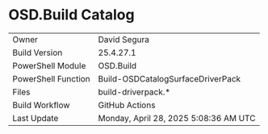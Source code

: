 ﻿# OSD.Build Catalog

| | |
|-|-|
| Owner | David Segura |
| Build Version | 25.4.27.1 |
| PowerShell Module | OSD.Build |
| PowerShell Function | Build-OSDCatalogSurfaceDriverPack |
| Files | build-driverpack.* |
| Build Workflow | GitHub Actions |
| Last Update | Monday, April 28, 2025 5:08:36 AM UTC |
